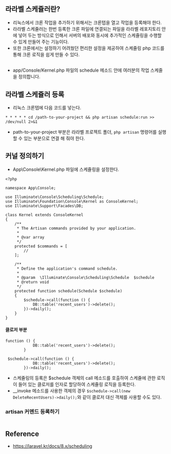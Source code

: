 ## 라라벨 스케쥴러란?
- 리눅스에서 크론 작업을 추가하기 위해서는 크론텝을 열고 작업을 등록해야 한다.
- 라라벨 스케쥴러는 한번 등록한 크론 파일에 연결되는 파일을 라라벨 레포지토리 안에 넣어 두는 방식으로 인해서 서버의 배포와 동시에 추가적인 스케쥴링을 수행할 수 있게 만들어 주는 기능이다.
- 또한 크론에서는 설정하기 어려웠던 편리한 설정을 제공하여 스케쥴링 php 코드를 통해 크론 로직을 쉽게 만들 수 있다.

## 
- app/Console/Kernel.php 파일의 schedule 메소드 안에 여러분의 작업 스케줄을 정의합니다.

## 라라벨 스케쥴러 등록
- 리눅스 크론텝에 다음 코드를 넣는다.
```
* * * * * cd /path-to-your-project && php artisan schedule:run >> /dev/null 2>&1
```
- path-to-your-project 부분은 라라벨 프로젝트 폴더, `php artisan` 명령어를 실행할 수 있는 부분으로 연결 해 줘야 한다.

## 커널 정의하기
- App\Console\Kernel.php 파일에 스케쥴링을 설정한다. 
```
<?php

namespace App\Console;

use Illuminate\Console\Scheduling\Schedule;
use Illuminate\Foundation\Console\Kernel as ConsoleKernel;
use Illuminate\Support\Facades\DB;

class Kernel extends ConsoleKernel
{
    /**
     * The Artisan commands provided by your application.
     *
     * @var array
     */
    protected $commands = [
        //
    ];

    /**
     * Define the application's command schedule.
     *
     * @param  \Illuminate\Console\Scheduling\Schedule  $schedule
     * @return void
     */
    protected function schedule(Schedule $schedule)
    {
        $schedule->call(function () {
            DB::table('recent_users')->delete();
        })->daily();
    }
}
```

#### 클로저 부분
```
function () {
            DB::table('recent_users')->delete();
        }
```

```
 $schedule->call(function () {
            DB::table('recent_users')->delete();
        })->daily();
```
- 스케쥴링의 등록은 $schedule 객체의 call 메소드를 호출하여 스케쥴에 관한 로직이 들어 있는 클로저를 인자로 할당하여 스케쥴링 로직을 등록한다.
- \_\_invoke 메소드를 사용한 객체의 경우 `$schedule->call(new DeleteRecentUsers)->daily();`와 같이 클로저 대신 객체를 사용할 수도 있다.


### artisan 커멘드 등록하기
```
```



## Reference
- https://laravel.kr/docs/8.x/scheduling
